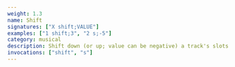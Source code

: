 ```yaml
---
weight: 1.3
name: Shift
signatures: ["X shift;VALUE"]
examples: ["1 shift;3", "2 s;-5"]
category: musical
description: Shift down (or up; value can be negative) a track's slots by a value. Slots wrap.
invocations: ["shift", "s"]
---
```

